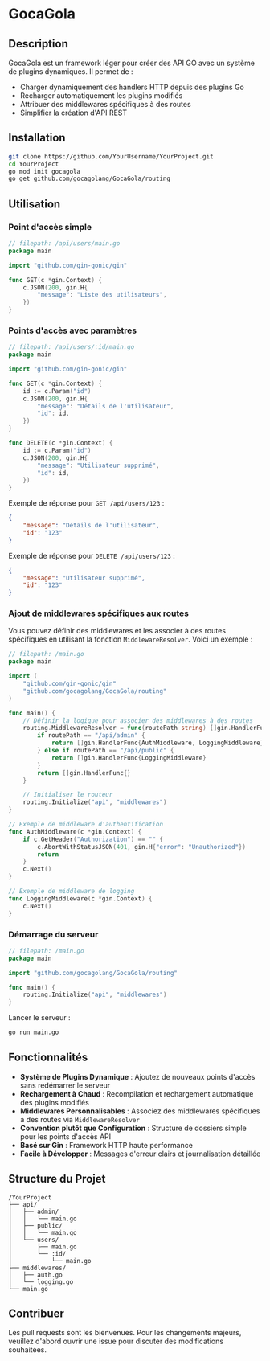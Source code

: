 # GocaGola

## Description

GocaGola est un framework léger pour créer des API GO avec un système de plugins dynamiques. Il permet de :

- Charger dynamiquement des handlers HTTP depuis des plugins Go
- Recharger automatiquement les plugins modifiés
- Attribuer des middlewares spécifiques à des routes
- Simplifier la création d'API REST

## Installation

```bash
git clone https://github.com/YourUsername/YourProject.git
cd YourProject
go mod init gocagola
go get github.com/gocagolang/GocaGola/routing
```

## Utilisation

### Point d'accès simple

```go
// filepath: /api/users/main.go
package main

import "github.com/gin-gonic/gin"

func GET(c *gin.Context) {
    c.JSON(200, gin.H{
        "message": "Liste des utilisateurs",
    })
}
```

### Points d'accès avec paramètres

```go
// filepath: /api/users/:id/main.go
package main

import "github.com/gin-gonic/gin"

func GET(c *gin.Context) {
    id := c.Param("id")
    c.JSON(200, gin.H{
        "message": "Détails de l'utilisateur",
        "id": id,
    })
}

func DELETE(c *gin.Context) {
    id := c.Param("id")
    c.JSON(200, gin.H{
        "message": "Utilisateur supprimé",
        "id": id,
    })
}
```

Exemple de réponse pour `GET /api/users/123` :
```json
{
    "message": "Détails de l'utilisateur",
    "id": "123"
}
```

Exemple de réponse pour `DELETE /api/users/123` :
```json
{
    "message": "Utilisateur supprimé",
    "id": "123"
}
```

### Ajout de middlewares spécifiques aux routes

Vous pouvez définir des middlewares et les associer à des routes spécifiques en utilisant la fonction `MiddlewareResolver`. Voici un exemple :

```go
// filepath: /main.go
package main

import (
    "github.com/gin-gonic/gin"
    "github.com/gocagolang/GocaGola/routing"
)

func main() {
    // Définir la logique pour associer des middlewares à des routes
    routing.MiddlewareResolver = func(routePath string) []gin.HandlerFunc {
        if routePath == "/api/admin" {
            return []gin.HandlerFunc{AuthMiddleware, LoggingMiddleware}
        } else if routePath == "/api/public" {
            return []gin.HandlerFunc{LoggingMiddleware}
        }
        return []gin.HandlerFunc{}
    }

    // Initialiser le routeur
    routing.Initialize("api", "middlewares")
}

// Exemple de middleware d'authentification
func AuthMiddleware(c *gin.Context) {
    if c.GetHeader("Authorization") == "" {
        c.AbortWithStatusJSON(401, gin.H{"error": "Unauthorized"})
        return
    }
    c.Next()
}

// Exemple de middleware de logging
func LoggingMiddleware(c *gin.Context) {
    c.Next()
}
```

### Démarrage du serveur

```go
// filepath: /main.go
package main

import "github.com/gocagolang/GocaGola/routing"

func main() {
    routing.Initialize("api", "middlewares")
}
```

Lancer le serveur :
```bash
go run main.go
```

## Fonctionnalités

- **Système de Plugins Dynamique** : Ajoutez de nouveaux points d'accès sans redémarrer le serveur
- **Rechargement à Chaud** : Recompilation et rechargement automatique des plugins modifiés
- **Middlewares Personnalisables** : Associez des middlewares spécifiques à des routes via `MiddlewareResolver`
- **Convention plutôt que Configuration** : Structure de dossiers simple pour les points d'accès API
- **Basé sur Gin** : Framework HTTP haute performance
- **Facile à Développer** : Messages d'erreur clairs et journalisation détaillée

## Structure du Projet

```
/YourProject
├── api/
│   ├── admin/
│   │   └── main.go
│   ├── public/
│   │   └── main.go
│   └── users/
│       ├── main.go
│       └── :id/
│           └── main.go
├── middlewares/
│   ├── auth.go
│   └── logging.go
└── main.go
```

## Contribuer

Les pull requests sont les bienvenues. Pour les changements majeurs, veuillez d'abord ouvrir une issue pour discuter des modifications souhaitées.

